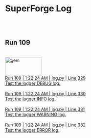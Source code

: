 # SuperForge Log


<br><br>


## Run 109
<br>
<img src="/Users/maxludden/dev/py/superforge/books/book01/Images/gem.gif" alt="gem" id="gem" width="120" height="60" />


<br>
<a class="debug" href="vscode://file//Users/maxludden/dev/py/superforge/core/log.py:329:1">
    <div class="card-debug">
        <div class="header-debug">
            Run 109 | 1:22:24 AM | log.py | Line 329
        </div>
        <div class="container-debug">
            Test the logger DEBUG log.
        </div>
    </div>
</a>

<br>
<a class="info" href="vscode://file//Users/maxludden/dev/py/superforge/core/log.py:330:1">
    <div class="card-info">
        <div class="header-info">
            Run 109 | 1:22:24 AM | log.py | Line 330
        </div>
        <div class="container-info">
            Test the logger INFO log.
        </div>
    </div>
</a>

<br>
<a class="warn" href="vscode://file//Users/maxludden/dev/py/superforge/core/log.py:331:1">
    <div class="card-warn">
        <div class="header-warn">
            Run 109 | 1:22:24 AM | log.py | Line 331
        </div>
        <div class="container-warn">
            Test the logger WARNING log.
        </div>
    </div>
</a>

<br>
<a class="error" href="vscode://file//Users/maxludden/dev/py/superforge/core/log.py:332:1">
    <div class="card-error">
        <div class="header-error">
            Run 109 | 1:22:24 AM | log.py | Line 332
        </div>
        <div class="container-error">
            Test the logger ERROR log.
        </div>
    </div>
</a>
